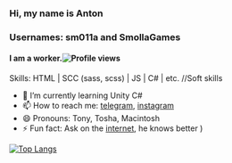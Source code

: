 ### Hi, my name is Anton
### Usernames: sm011a and SmollaGames
#### I am a worker.![Profile views](https://gpvc.arturio.dev/SmollaGames)  

Skills: HTML | SCC (sass, scss) | JS | C# | etc. //Soft skills
- 🌱 I’m currently learning Unity C#
- 📫 How to reach me: [telegram](https://t.me/SmollaGames), [instagram](https://www.instagram.com/smollagames/) 
- 😄 Pronouns: Tony, Tosha, Macintosh 
- ⚡ Fun fact: Ask on the [internet](http://google.com), he knows better )

[![Top Langs](https://github-readme-stats.vercel.app/api/top-langs/?username=SmollaGames)](https://github.com/anuraghazra/github-readme-stats)
